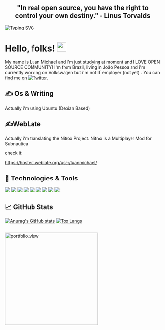 <h2 align="center"> "In real open source, you have the right to control your own destiny." - Linus Torvalds</h2>



[![Typing SVG](https://readme-typing-svg.herokuapp.com?color=49A8F7&center=true&vCenter=true&lines=Welcome+to+my+Github!+%3A-%5D)](https://git.io/typing-svg)
# Hello, folks! <img src="https://raw.githubusercontent.com/MartinHeinz/MartinHeinz/master/wave.gif" width="30px">

My name is Luan Michael and I'm just studying at moment and I LOVE OPEN SOURCE COMMUNITY! I'm from Brazil, living in João Pessoa and i'm currently working on Volkswagen but i'm not IT employer (not yet) . You can find me on [![Twitter][1.2]][1].


## &#x270d; Os & Writing
Actually i'm using Ubuntu (Debian Based)

## &#x270d;**WebLate**
Actually i'm translating the Nitrox Project. 
Nitrox is a Multiplayer Mod for Subnautica

check it: 

https://hosted.weblate.org/user/luanmichael/

## 🔧 Technologies & Tools
![](https://img.shields.io/badge/Linux-FCC624?style=for-the-badge&logo=linux&logoColor=black)
![](https://img.shields.io/badge/Pop!_OS-48B9C7?style=for-the-badge&logo=Pop!_OS&logoColor=white)
![](https://img.shields.io/badge/JavaScript-323330?style=for-the-badge&logo=javascript&logoColor=F7DF1E)
![](https://img.shields.io/badge/Visual_Studio_Code-0078D4?style=for-the-badge&logo=visual%20studio%20code&logoColor=white)
![](https://img.shields.io/badge/Java-ED8B00?style=for-the-badge&logo=java&logoColor=white)
![](https://img.shields.io/badge/MySQL-00000F?style=for-the-badge&logo=mysql&logoColor=white)
![](https://img.shields.io/badge/PHP-777BB4?style=for-the-badge&logo=php&logoColor=white)
![](https://i.imgur.com/2DnbYjn.png)
![](https://img.shields.io/badge/Notion-000000?style=for-the-badge&logo=notion&logoColor=white)
## &#x1f4c8; GitHub Stats

[![Anurag's GitHub stats](https://github-readme-stats.vercel.app/api?username=luanmichael)](https://github.com/luanmichael/)
[![Top Langs](https://github-readme-stats.vercel.app/api/top-langs/?username=luanmichael&layout=layout)](https://github.com/luanmichael/)
<br>
## 
<img width="300" alt="portfolio_view" src="https://i.imgur.com/z8myyBQ.gif" >
</br>

<!-- links to social media icons -->

<!-- icons with padding -->

[1.1]: http://i.imgur.com/tXSoThF.png (twitter icon with padding)
[2.1]: http://i.imgur.com/0o48UoR.png (github icon with padding)

<!-- icons without padding -->

[1.2]: http://i.imgur.com/wWzX9uB.png (twitter icon without padding)
[2.2]: http://i.imgur.com/9I6NRUm.png (github icon without padding)
[3.2]: https://raw.githubusercontent.com/MartinHeinz/MartinHeinz/master/linkedin-3-16.png (LinkedIn icon without padding)


<!-- links to your social media accounts -->

[1]: https://twitter.com/luanxxxbr1
[2]: -
[3]: -


<!-- Resources -->
<!-- Icons: https://simpleicons.org/ -->
<!-- GitHub Stats: https://github.com/anuraghazra/github-readme-stats -->
<!-- Emojis: https://emojipedia.org/emoji/ -->
<!-- HTML Emojis: https://www.fileformat.info/index.htm -->
<!-- Shields: https://shields.io/ -->
<!-- Awesome GitHub Profile README: https://github.com/abhisheknaiidu/awesome-github-profile-readme -->
<!--
**luanmichael/luanmichael** is a ✨ _special_ ✨ repository because its `README.md` (this file) appears on your GitHub profile.

Here are some ideas to get you started:

- 🔭 I’m currently working on ...
- 🌱 I’m currently learning ...
- 👯 I’m looking to collaborate on ...
- 🤔 I’m looking for help with ...
- 💬 Ask me about ...
- 📫 How to reach me: ...
- 😄 Pronouns: ...
- ⚡ Fun fact: ...
-->



